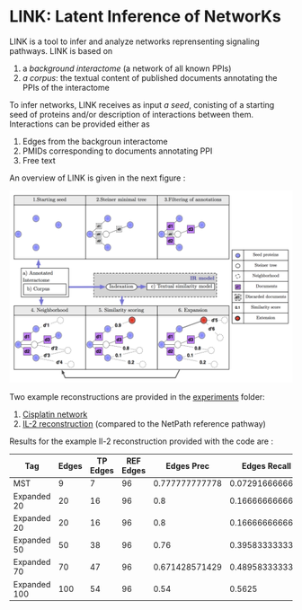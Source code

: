 LINK: Latent Inference of NetworKs
========================================

LINK is a tool to infer and analyze networks reprensenting signaling pathways. LINK is based on 

1. a _background interactome_ (a network of all known PPIs)
2. _a corpus_: the textual content of published documents annotating the PPIs of the interactome

To infer networks, LINK receives as input _a seed_, conisting of a starting seed of proteins and/or description of interactions between them. Interactions can be provided either as 

1. Edges from the backgroun interactome
2. PMIDs corresponding to documents annotating PPI
3. Free text 


An overview of LINK is given in the next figure :

![LINK Overview](figures/1b_algorithmic_overview_v3.png)



Two example reconstructions are provided in the [experiments](experiments) folder:

1. [Cisplatin network](experiments/131202_Daniel_Cisplatin_network/build_cisplatin_network.py)
2. [IL-2 reconstruction](experiments/131205_examples_for_BioInformatics/rebuild_IL2.py) (compared to the NetPath reference pathway)

Results for the example Il-2 reconstruction provided with the code are :

Tag      | Edges | TP Edges | REF Edges |   Edges Prec   |   Edges Recall  | Nodes | TP Nodes | REF Nodes |   Nodes Prec   |  Nodes Recall
---- |---- |---- |---- |---- |---- |---- |---- |---- |---- |----
    MST      |   9   |    7     |     96    | 0.777777777778 | 0.0729166666667 |   10  |    10    |     43    |      1.0       | 0.232558139535
Expanded 20  |   20  |    16    |     96    |      0.8       |  0.166666666667 |   15  |    15    |     43    |      1.0       | 0.348837209302
Expanded 20  |   20  |    16    |     96    |      0.8       |  0.166666666667 |   15  |    15    |     43    |      1.0       | 0.348837209302
Expanded 50  |   50  |    38    |     96    |      0.76      |  0.395833333333 |   31  |    27    |     43    | 0.870967741935 | 0.627906976744
Expanded 70  |   70  |    47    |     96    | 0.671428571429 |  0.489583333333 |   37  |    28    |     43    | 0.756756756757 | 0.651162790698
Expanded 100 |  100  |    54    |     96    |      0.54      |      0.5625     |   51  |    33    |     43    | 0.647058823529 | 0.767441860465
